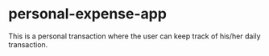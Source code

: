 # personal-expense-app
This is a personal transaction where the user can keep track of his/her daily transaction.
